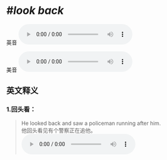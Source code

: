 # ***\#look back*** 
英音
<audio src="./media/look back1_AAC.aac" controls="controls"></audio>

美音
<audio src="./media/look back2_AAC.aac" controls="controls"></audio>



  

英文释义
---
### 1.**回头看：**  

 > He looked back and saw a policeman running after him.   
 > 他回头看见有个警察正在追他。    
<audio src="./media/look-21.aac" controls="controls"></audio>


